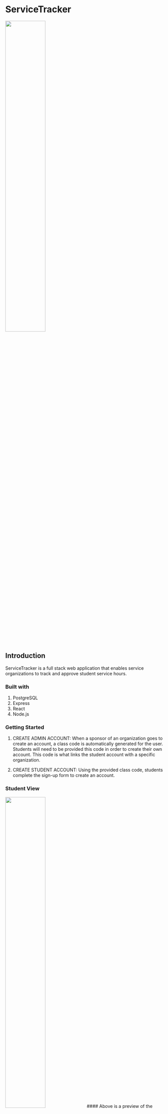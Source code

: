 # ServiceTracker 
<img src="https://user-images.githubusercontent.com/67441821/104821703-b76a1780-580b-11eb-9099-2518616989e4.png" width=50%>



## Introduction

ServiceTracker is a full stack web application that enables service organizations to track and approve student service hours. 

### Built with

1. PostgreSQL
2. Express
3. React
4. Node.js

### Getting Started
1. CREATE ADMIN ACCOUNT:
    When a sponsor of an organization goes to create an account, a class code is automatically generated for the user. Students will need to be provided this code in order to create their own account. This code is what links the student account with a specific organization. 

2. CREATE STUDENT  ACCOUNT:
    Using the provided class code, students complete the sign-up form to create an account. 


### Student View
<img src="https://user-images.githubusercontent.com/67441821/105642306-02f97280-5e57-11eb-811b-fd1f62a1cf38.png" width=50%>
#### Above is a preview of the student dashboard. From this view, students are able to:
1. View Upcoming Events
2. Submit, Update, & Delete Service Hours 






### Admin View
<img src="https://user-images.githubusercontent.com/67441821/105642154-f9bbd600-5e55-11eb-971f-f15db765a309.png" width=50%>
####Above is a preview of the admin dashboard. From this view, administrators are able to:
1. Search for Service Entries By Student
2. Manage Service Hours (sorted by status)
3. Manage Upcoming Events (View, Add, Edit, & Delete)
4. Manage Student Accounts (View, Edit, & Delete)






